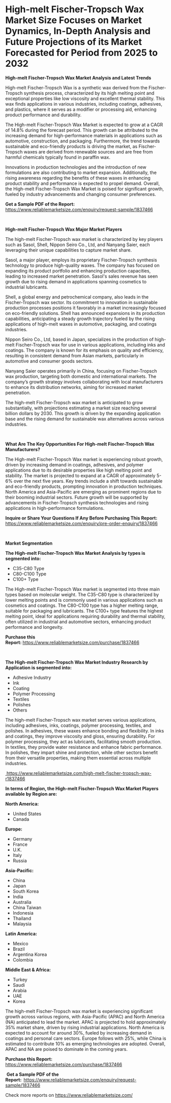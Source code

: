 <p><h1>High-melt Fischer-Tropsch Wax Market Size Focuses on Market Dynamics, In-Depth Analysis and Future Projections of its Market Forecasted for Period from 2025 to 2032</h1></p><p><strong>High-melt Fischer-Tropsch Wax Market Analysis and Latest Trends</strong></p>
<p><p>High-melt Fischer-Tropsch Wax is a synthetic wax derived from the Fischer-Tropsch synthesis process, characterized by its high melting point and exceptional properties like low viscosity and excellent thermal stability. This wax finds applications in various industries, including coatings, adhesives, and plastics, where it serves as a modifier or processing aid, enhancing product performance and durability.</p><p>The High-melt Fischer-Tropsch Wax Market is expected to grow at a CAGR of 14.8% during the forecast period. This growth can be attributed to the increasing demand for high-performance materials in applications such as automotive, construction, and packaging. Furthermore, the trend towards sustainable and eco-friendly products is driving the market, as Fischer-Tropsch waxes are derived from renewable sources and are free from harmful chemicals typically found in paraffin wax.</p><p>Innovations in production technologies and the introduction of new formulations are also contributing to market expansion. Additionally, the rising awareness regarding the benefits of these waxes in enhancing product stability and performance is expected to propel demand. Overall, the High-melt Fischer-Tropsch Wax Market is poised for significant growth, fueled by industry advancements and changing consumer preferences.</p></p>
<p><strong>Get a Sample PDF of the Report:&nbsp;</strong> <a href="https://www.reliablemarketsize.com/enquiry/request-sample/1837466?utm_campaign=2955&utm_medium=2&utm_source=Github&utm_content=ia&utm_term=03042025&utm_id=high-melt-fischer-tropsch-wax">https://www.reliablemarketsize.com/enquiry/request-sample/1837466</a></p>
<p>&nbsp;</p>
<p><strong>High-melt Fischer-Tropsch Wax Major Market Players</strong></p>
<p><p>The high-melt Fischer-Tropsch wax market is characterized by key players such as Sasol, Shell, Nippon Seiro Co., Ltd, and Nanyang Saier, each leveraging their unique capabilities to capture market share.</p><p>Sasol, a major player, employs its proprietary Fischer-Tropsch synthesis technology to produce high-quality waxes. The company has focused on expanding its product portfolio and enhancing production capacities, leading to increased market penetration. Sasol's sales revenue has seen growth due to rising demand in applications spanning cosmetics to industrial lubricants.</p><p>Shell, a global energy and petrochemical company, also leads in the Fischer-Tropsch wax sector. Its commitment to innovation in sustainable production processes positions it favorably in a market increasingly focused on eco-friendly solutions. Shell has announced expansions in its production capabilities, anticipating a steady growth trajectory fueled by the rising applications of high-melt waxes in automotive, packaging, and coatings industries.</p><p>Nippon Seiro Co., Ltd, based in Japan, specializes in the production of high-melt Fischer-Tropsch wax for use in various applications, including inks and coatings. The company is known for its emphasis on quality and efficiency, resulting in consistent demand from Asian markets, particularly in automotive and consumer goods sectors.</p><p>Nanyang Saier operates primarily in China, focusing on Fischer-Tropsch wax production, targeting both domestic and international markets. The company’s growth strategy involves collaborating with local manufacturers to enhance its distribution networks, aiming for increased market penetration.</p><p>The high-melt Fischer-Tropsch wax market is anticipated to grow substantially, with projections estimating a market size reaching several billion dollars by 2030. This growth is driven by the expanding application base and the rising demand for sustainable wax alternatives across various industries.</p></p>
<p>&nbsp;</p>
<p><strong>What Are The Key Opportunities For High-melt Fischer-Tropsch Wax Manufacturers?</strong></p>
<p><p>The High-melt Fischer-Tropsch Wax market is experiencing robust growth, driven by increasing demand in coatings, adhesives, and polymer applications due to its desirable properties like high melting point and stability. The market is projected to expand at a CAGR of approximately 5-6% over the next five years. Key trends include a shift towards sustainable and eco-friendly products, prompting innovation in production techniques. North America and Asia-Pacific are emerging as prominent regions due to their booming industrial sectors. Future growth will be supported by advancements in Fischer-Tropsch synthesis technologies and rising applications in high-performance formulations.</p></p>
<p><strong>Inquire or Share Your Questions If Any Before Purchasing This Report:</strong> <a href="https://www.reliablemarketsize.com/enquiry/pre-order-enquiry/1837466?utm_campaign=2955&utm_medium=2&utm_source=Github&utm_content=ia&utm_term=03042025&utm_id=high-melt-fischer-tropsch-wax">https://www.reliablemarketsize.com/enquiry/pre-order-enquiry/1837466</a></p>
<p>&nbsp;</p>
<p><strong>Market Segmentation</strong></p>
<p><strong>The High-melt Fischer-Tropsch Wax Market Analysis by types is segmented into:</strong></p>
<p><ul><li>C35-C80 Type</li><li>C80-C100 Type</li><li>C100+ Type</li></ul></p>
<p><p>The High-melt Fischer-Tropsch Wax market is segmented into three main types based on molecular weight. The C35-C80 type is characterized by lower melting points and is commonly used in various applications such as cosmetics and coatings. The C80-C100 type has a higher melting range, suitable for packaging and lubricants. The C100+ type features the highest melting point, ideal for applications requiring durability and thermal stability, often utilized in industrial and automotive sectors, enhancing product performance and longevity.</p></p>
<p><strong>Purchase this Report:&nbsp;</strong><a href="https://www.reliablemarketsize.com/purchase/1837466?utm_campaign=2955&utm_medium=2&utm_source=Github&utm_content=ia&utm_term=03042025&utm_id=high-melt-fischer-tropsch-wax">https://www.reliablemarketsize.com/purchase/1837466</a></p>
<p>&nbsp;</p>
<p><strong>The High-melt Fischer-Tropsch Wax Market Industry Research by Application is segmented into:</strong></p>
<p><ul><li>Adhesive Industry</li><li>Ink</li><li>Coating</li><li>Polymer Processing</li><li>Textiles</li><li>Polishes</li><li>Others</li></ul></p>
<p><p>The high-melt Fischer-Tropsch wax market serves various applications, including adhesives, inks, coatings, polymer processing, textiles, and polishes. In adhesives, these waxes enhance bonding and flexibility. In inks and coatings, they improve viscosity and gloss, ensuring durability. For polymer processing, they act as lubricants, facilitating smooth production. In textiles, they provide water resistance and enhance fabric performance. In polishes, they impart shine and protection, while other sectors benefit from their versatile properties, making them essential across multiple industries.</p></p>
<p><a href="https://www.reliablemarketsize.com/high-melt-fischer-tropsch-wax-r1837466?utm_campaign=2955&utm_medium=2&utm_source=Github&utm_content=ia&utm_term=03042025&utm_id=high-melt-fischer-tropsch-wax">&nbsp;https://www.reliablemarketsize.com/high-melt-fischer-tropsch-wax-r1837466</a></p>
<p><strong>In terms of Region, the High-melt Fischer-Tropsch Wax Market Players available by Region are:</strong></p>
<p>
    <p> <strong> North America: </strong>
        <ul>
            <li>United States</li>
            <li>Canada</li>
        </ul>
        </p> 
    <p> <strong> Europe: </strong>
        <ul>
            <li>Germany</li>
            <li>France</li>
            <li>U.K.</li>
            <li>Italy</li>
            <li>Russia</li>
        </ul>
        </p> 
    <p> <strong> Asia-Pacific: </strong>
        <ul>
            <li>China</li>
            <li>Japan</li>
            <li>South Korea</li>
            <li>India</li>
            <li>Australia</li>
            <li>China Taiwan</li>
            <li>Indonesia</li>
            <li>Thailand</li>
            <li>Malaysia</li>
        </ul>
        </p> 
    <p> <strong> Latin America: </strong>
        <ul>
            <li>Mexico</li>
            <li>Brazil</li>
            <li>Argentina Korea</li>
            <li>Colombia</li>
        </ul>
        </p> 
    <p> <strong> Middle East & Africa: </strong>
        <ul>
            <li>Turkey</li>
            <li>Saudi</li>
            <li>Arabia</li>
            <li>UAE</li>
            <li>Korea</li>
        </ul>
    </p>
    </p>
<p><p>The high-melt Fischer-Tropsch wax market is experiencing significant growth across various regions, with Asia-Pacific (APAC) and North America (NA) anticipated to lead the market. APAC is projected to hold approximately 35% market share, driven by rising industrial applications. North America is expected to account for around 30%, fueled by increasing demand in coatings and personal care sectors. Europe follows with 25%, while China is estimated to contribute 10% as emerging technologies are adopted. Overall, APAC and NA are poised to dominate in the coming years.</p></p>
<p><strong>Purchase this Report: </strong><a href="https://www.reliablemarketsize.com/purchase/1837466?utm_campaign=2955&utm_medium=2&utm_source=Github&utm_content=ia&utm_term=03042025&utm_id=high-melt-fischer-tropsch-wax">https://www.reliablemarketsize.com/purchase/1837466</a></p>
<p>&nbsp;<strong>Get a Sample PDF of the Report:&nbsp;&nbsp;</strong><a href="https://www.reliablemarketsize.com/enquiry/request-sample/1837466?utm_campaign=2955&utm_medium=2&utm_source=Github&utm_content=ia&utm_term=03042025&utm_id=high-melt-fischer-tropsch-wax">https://www.reliablemarketsize.com/enquiry/request-sample/1837466</a></p>
<p><strong></strong></p>
<p>Check more reports on <a href="https://www.reliablemarketsize.com/?utm_campaign=2955&utm_medium=2&utm_source=Github&utm_content=ia&utm_term=03042025&utm_id=high-melt-fischer-tropsch-wax">https://www.reliablemarketsize.com/</a></p>
